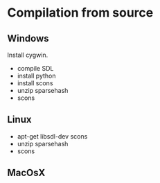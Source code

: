 # Compilation from source #

## Windows ##

Install cygwin.
  * compile SDL
  * install python
  * install scons
  * unzip sparsehash
  * scons

## Linux ##

  * apt-get libsdl-dev scons
  * unzip sparsehash
  * scons

## MacOsX ##


